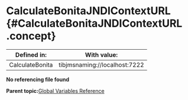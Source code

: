 # CalculateBonitaJNDIContextURL {#CalculateBonitaJNDIContextURL .concept}

|Defined in:|With value:|
|-----------|-----------|
|CalculateBonita|tibjmsnaming://localhost:7222|

**No referencing file found**

**Parent topic:**[Global Variables Reference](../../../../../../modules/demo_Enterprise/dita/crossref/globVars/globVarsRef/GV_globVarsRef.md)

